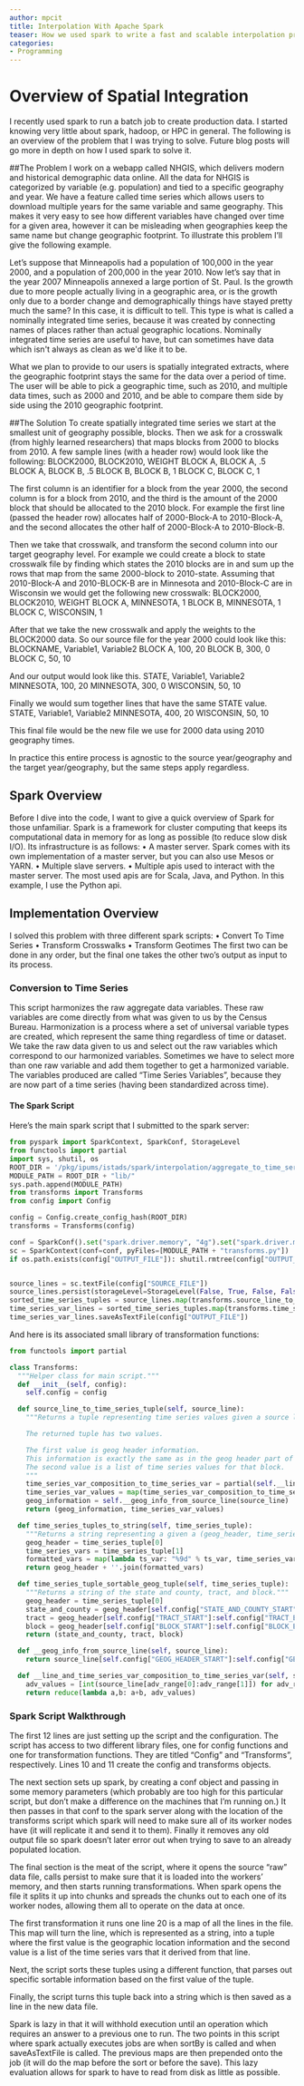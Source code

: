 ```yaml
---
author: mpcit
title: Interpolation With Apache Spark
teaser: How we used spark to write a fast and scalable interpolation process.
categories: 
- Programming
---
```


# Overview of Spatial Integration
I recently used spark to run a batch job to create production data. I started knowing very little about spark, hadoop, or HPC in general. The following is an overview of the problem that I was trying to solve. Future blog posts will go more in depth on how I used spark to solve it.

##The Problem
I work on a webapp called NHGIS, which delivers modern and historical demographic data online. All the data for NHGIS is categorized by variable (e.g. population) and tied to a specific geography and year. We have a feature called time series which allows users to download multiple years for the same variable and same geography. This makes it very easy to see how different variables have changed over time for a given area, however it can be misleading when geographies keep the same name but change geographic footprint. To illustrate this problem I’ll give the following example.

Let’s suppose that Minneapolis had a population of 100,000 in the year 2000, and a population of 200,000 in the year 2010. Now let’s say that in the year 2007 Minneapolis annexed a large portion of St. Paul. Is the growth due to more people actually living in a geographic area, or is the growth only due to a border change and demographically things have stayed pretty much the same? In this case, it is difficult to tell. This type is what is called a nominally integrated time series, because it was created by connecting names of places rather than actual geographic locations. Nominally integrated time series are useful to have, but can sometimes have data which isn't always as clean as we'd like it to be.

What we plan to provide to our users is spatially integrated extracts, where the geographic footprint stays the same for the data over a period of time. The user will be able to pick a geographic time, such as 2010, and multiple data times, such as 2000 and 2010, and be able to compare them side by side using the 2010 geographic footprint. 

##The Solution
To create spatially integrated time series we start at the smallest unit of geography possible, blocks. Then we ask for a crosswalk (from highly learned researchers) that maps blocks from 2000 to blocks from 2010. A few sample lines (with a header row) would look like the following:
BLOCK2000, BLOCK2010, WEIGHT
BLOCK A, BLOCK A, .5
BLOCK A, BLOCK B, .5
BLOCK B, BLOCK B, 1
BLOCK C, BLOCK C, 1

The first column is an identifier for a block from the year 2000, the second column is for a block from 2010, and the third is the amount of the 2000 block that should be allocated to the 2010 block. For example the first line (passed the header row) allocates half of 2000-Block-A to 2010-Block-A, and the second allocates the other half of 2000-Block-A to 2010-Block-B. 

Then we take that crosswalk, and transform the second column into our target geography level. For example we could create a block to state crosswalk file by finding which states the 2010 blocks are in and sum up the rows that map from the same 2000-block to 2010-state. Assuming that 2010-Block-A and 2010-BLOCK-B are in Minnesota and 2010-Block-C are in Wisconsin we would get the following new crosswalk:
BLOCK2000, BLOCK2010, WEIGHT
BLOCK A, MINNESOTA, 1
BLOCK B, MINNESOTA, 1
BLOCK C, WISCONSIN, 1

After that we take the new crosswalk and apply the weights to the BLOCK2000 data. So our source file for the year 2000 could look like this:
BLOCKNAME, Variable1, Variable2
BLOCK A, 100, 20 
BLOCK B, 300, 0 
BLOCK C, 50, 10 

And our output would look like this.
STATE, Variable1, Variable2
MINNESOTA, 100, 20
MINNESOTA, 300, 0
WISCONSIN, 50, 10

Finally we would sum together lines that have the same STATE value.
STATE, Variable1, Variable2
MINNESOTA, 400, 20
WISCONSIN, 50, 10

This final file would be the new file we use for 2000 data using 2010 geography times.

In practice this entire process is agnostic to the source year/geography and the target year/geography, but the same steps apply regardless.

## Spark Overview
Before I dive into the code, I want to give a quick overview of Spark for those unfamiliar. Spark is a framework for cluster computing that keeps its computational data in memory for as long as possible (to reduce slow disk I/O). Its infrastructure is as follows:
• A master server. Spark comes with its own implementation of a master server, but you can also use Mesos or YARN.
• Multiple slave servers. 
• Multiple apis used to interact with the master server. The most used apis are for Scala, Java, and Python. In this example, I use the Python api.

## Implementation Overview
I solved this problem with three different spark scripts:
• Convert To Time Series
• Transform Crosswalks
• Transform Geotimes
The first two can be done in any order, but the final one takes the other two’s output as input to its process. 

### Conversion to Time Series
This script harmonizes the raw aggregate data variables. These raw variables are come directly from what was given to us by the Census Bureau. Harmonization is a process where a set of universal variable types are created, which represent the same thing regardless of time or dataset. We take the raw data given to us and select out the raw variables which correspond to our harmonized variables. Sometimes we have to select more than one raw variable and add them together to get a harmonized variable. The variables produced are called “Time Series Variables”, because they are now part of a time series (having been standardized across time).

#### The Spark Script
Here’s the main spark script that I submitted to the spark server:

```python
from pyspark import SparkContext, SparkConf, StorageLevel
from functools import partial
import sys, shutil, os
ROOT_DIR = '/pkg/ipums/istads/spark/interpolation/aggregate_to_time_series/'
MODULE_PATH = ROOT_DIR + "lib/"
sys.path.append(MODULE_PATH)
from transforms import Transforms
from config import Config

config = Config.create_config_hash(ROOT_DIR)
transforms = Transforms(config)

conf = SparkConf().set("spark.driver.memory", "4g").set("spark.driver.maxResultSize", "0").set("spark.executor.memory", "4g")
sc = SparkContext(conf=conf, pyFiles=[MODULE_PATH + "transforms.py"])
if os.path.exists(config["OUTPUT_FILE"]): shutil.rmtree(config["OUTPUT_FILE"])


source_lines = sc.textFile(config["SOURCE_FILE"])
source_lines.persist(storageLevel=StorageLevel(False, True, False, False, 1))
sorted_time_series_tuples = source_lines.map(transforms.source_line_to_time_series_tuple).sortBy(transforms.time_series_tuple_sortable_geog_tuple)
time_series_var_lines = sorted_time_series_tuples.map(transforms.time_series_tuples_to_string)
time_series_var_lines.saveAsTextFile(config["OUTPUT_FILE"])
``` 

And here is its associated small library of transformation functions:

```python
from functools import partial

class Transforms:
  """Helper class for main script."""
  def __init__(self, config):
    self.config = config

  def source_line_to_time_series_tuple(self, source_line):
    """Returns a tuple representing time series values given a source line.

    The returned tuple has two values.

    The first value is geog header information. 
    This information is exactly the same as in the geog header part of the source line.
    The second value is a list of time series values for that block.
    """
    time_series_var_composition_to_time_series_var = partial(self.__line_and_time_series_var_composition_to_time_series_var, source_line)
    time_series_var_values = map(time_series_var_composition_to_time_series_var, self.config["TIME_SERIES_VAR_COMPOSITIONS"])
    geog_information = self.__geog_info_from_source_line(source_line)
    return (geog_information, time_series_var_values)

  def time_series_tuples_to_string(self, time_series_tuple):
    """Returns a string representing a given a (geog_header, time_series_values) tuple."""
    geog_header = time_series_tuple[0]
    time_series_vars = time_series_tuple[1]
    formatted_vars = map(lambda ts_var: "%9d" % ts_var, time_series_vars) 
    return geog_header + ''.join(formatted_vars)

  def time_series_tuple_sortable_geog_tuple(self, time_series_tuple):
    """Returns a string of the state and county, tract, and block."""
    geog_header = time_series_tuple[0]
    state_and_county = geog_header[self.config["STATE_AND_COUNTY_START"]:self.config["STATE_AND_COUNTY_END"]]
    tract = geog_header[self.config["TRACT_START"]:self.config["TRACT_END"]]
    block = geog_header[self.config["BLOCK_START"]:self.config["BLOCK_END"]]
    return (state_and_county, tract, block)

  def __geog_info_from_source_line(self, source_line):
    return source_line[self.config["GEOG_HEADER_START"]:self.config["GEOG_HEADER_END"]]

  def __line_and_time_series_var_composition_to_time_series_var(self, source_line, time_series_var_composition):
    adv_values = [int(source_line[adv_range[0]:adv_range[1]]) for adv_range in time_series_var_composition]
    return reduce(lambda a,b: a+b, adv_values)
```

### Spark Script Walkthrough

The first 12 lines are just setting up the script and the configuration. The script has access to two different library files, one for config functions and one for transformation functions. They are titled “Config” and “Transforms”, respectively.  Lines 10 and 11 create the config and transforms objects. 

The next section sets up spark, by creating a conf object and passing in some memory parameters (which probably are too high for this particular script, but don’t make a difference on the machines that I’m running on.) It then passes in that conf to the spark server along with the location of the transforms script which spark will need to make sure all of its worker nodes have (it will replicate it and send it to them). Finally it removes any old output file so spark doesn’t later error out when trying to save to an already populated location. 

The final section is the meat of the script, where it opens the source “raw” data file, calls persist to make sure that it is loaded into the workers’ memory, and then starts running transformations. When spark opens the file it splits it up into chunks and spreads the chunks out to each one of its worker nodes, allowing them all to operate on the data at once. 

The first transformation it runs one line 20 is a map of all the lines in the file. This map will turn the line, which is represented as a string, into a tuple where the first value is the geographic location information and the second value is a list of the time series vars that it derived from that line. 

Next, the script sorts these tuples using a different function, that parses out specific sortable information based on the first value of the tuple.

Finally, the script turns this tuple back into a string which is then saved as a line in the new data file. 

Spark is lazy in that it will withhold execution until an operation which requires an answer to a previous one to run. The two points in this script where spark actually executes jobs are when sortBy is called and when saveAsTextFile is called. The previous maps are then prepended onto the job (it will do the map before the sort or before the save). This lazy evaluation allows for spark to have to read from disk as little as possible.

